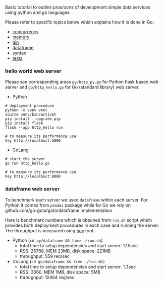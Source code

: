 Basic tutorial to outline pros/cons of development simple data services using
python and go languages.

Please refer to specific topics below which explains how it is done in Go:
- [concurrency](go/concurrency/README.md)
- [memory](go/memory/README.md)
- [gin](go/gin/README.md)
- [dataframe](go/dataframe/README.md)
- [syntax](go/syntax/README.md)
- [tests](tests/README.md)

### hello world web server
Please see corresponding areas `py/http_py.py` for Python flask based 
web server and `go/http_hello.go` for Go (standard library) web
server.
- Python
```
# deployment procedure
python -m venv venv
source venv/bin/activat
pip install --upgrade pip
pip install flask
flask --app http_hello run

# to measure its performance use
hey http://localhost:5000
```
- GoLang
```
# start the server
go run http_hello.go

# to measure its performance use
hey http://localhost:8888
```

### dataframe web server
To benchmark each server we used `dataframe` within each server.
For Python it comes from `pandas` package while for Go
we rely on github.com/go-gota/gota/dataframe implementation

Here is benchmark numbers which is obtained from `run.sh` script
which provides both deployment procedures in each case and running the
server. The throughput is measured using
[hey](https://github.com/rakyll/hey) tool.
- Python (`cd py/dataframe && time ./run.sh`):
  - total time to setup dependencies and start server: 17.5sec
  - RSS: 25788, MEM 23MB, disk space: 221MB
  - throughput: 559 req/sec
- GoLang (`cd go/dataframe && time ./run.sh`):
  - total time to setup dependencies and start server: 1.3sec
  - RSS: 3660, MEM 1MB, disk space: 5MB
  - throughput: 12464 req/sec
